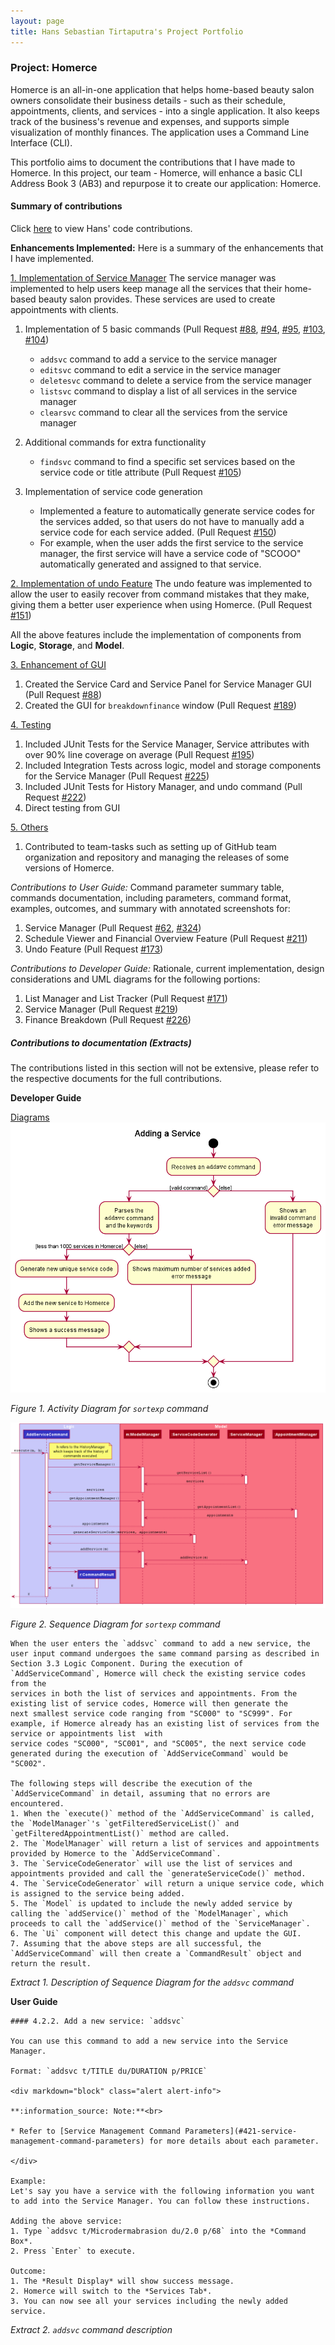 ```yaml
---
layout: page
title: Hans Sebastian Tirtaputra's Project Portfolio
---
```


### Project: Homerce
Homerce is an all-in-one application that helps home-based beauty salon owners consolidate their business details - 
such as their schedule, appointments, clients, and services - into a single application. It also keeps track of the business's
revenue and expenses, and supports simple visualization of monthly finances.
The application uses a Command Line Interface (CLI).

This portfolio aims to document the contributions that I have made to Homerce. In this project, our team - Homerce,
will enhance a basic CLI Address Book 3 (AB3) and repurpose it to create our application: Homerce.

#### Summary of contributions

Click [here](https://nus-cs2103-ay2021s1.github.io/tp-dashboard/#breakdown=true&search=&sort=groupTitle&sortWithin=title&since=2020-08-14&timeframe=commit&mergegroup=&groupSelect=groupByRepos&checkedFileTypes=docs~functional-code~test-code~other&tabOpen=true&tabType=authorship&tabAuthor=hansebastian&tabRepo=AY2021S1-CS2103T-W13-3%2Ftp%5Bmaster%5D&authorshipIsMergeGroup=false&authorshipFileTypes=docs~functional-code~test-code)
to view Hans' code contributions.

**Enhancements Implemented:**
Here is a summary of the enhancements that I have implemented.

<u>1. Implementation of Service Manager</u>
The service manager was implemented to help users keep manage all the services that their home-based beauty salon provides. These services are used to create appointments with clients.

1. Implementation of 5 basic commands (Pull Request [#88](https://github.com/AY2021S1-CS2103T-W13-3/tp/pull/88), [#94](https://github.com/AY2021S1-CS2103T-W13-3/tp/pull/94), [#95](https://github.com/AY2021S1-CS2103T-W13-3/tp/pull/95),
 [#103](https://github.com/AY2021S1-CS2103T-W13-3/tp/pull/103), [#104](https://github.com/AY2021S1-CS2103T-W13-3/tp/pull/104))
    * `addsvc` command to add a service to the service manager
    * `editsvc` command to edit a service in the service manager
    * `deletesvc` command to delete a service from the service manager
    * `listsvc` command to display a list of all services in the service manager
    * `clearsvc` command to clear all the services from the service manager

1. Additional commands for extra functionality
    * `findsvc` command to find a specific set services based on the service code or title attribute (Pull Request [#105](https://github.com/AY2021S1-CS2103T-W13-3/tp/pull/105))

1. Implementation of service code generation<br>
    * Implemented a feature to automatically generate service codes for the services added, so that users do not have to manually add a service code for
    each service added. (Pull Request [#150](https://github.com/AY2021S1-CS2103T-W13-3/tp/pull/150))
    * For example, when the user adds the first service to the service manager, the first service will have a service code of "SCOOO" automatically
    generated and assigned to that service.

<u>2. Implementation of undo Feature</u>
The undo feature was implemented to allow the user to easily recover from command mistakes that they make, giving them a better user experience when using Homerce. (Pull Request [#151](https://github.com/AY2021S1-CS2103T-W13-3/tp/pull/151))

All the above features include the implementation of components from __Logic__, __Storage__, and __Model__.

<u>3. Enhancement of GUI</u>
1. Created the Service Card and Service Panel for Service Manager GUI (Pull Request [#88](https://github.com/AY2021S1-CS2103T-W13-3/tp/pull/88))
1. Created the GUI for `breakdownfinance` window (Pull Request [#189](https://github.com/AY2021S1-CS2103T-W13-3/tp/pull/189))

<u>4. Testing</u>
1. Included JUnit Tests for the Service Manager, Service attributes with over 90% line coverage on average (Pull Request [#195](https://github.com/AY2021S1-CS2103T-W13-3/tp/pull/195))
1. Included Integration Tests across logic, model and storage components for the Service Manager (Pull Request [#225](https://github.com/AY2021S1-CS2103T-W13-3/tp/pull/225))
1. Included JUnit Tests for History Manager, and undo command (Pull Request [#222](https://github.com/AY2021S1-CS2103T-W13-3/tp/pull/222))
1. Direct testing from GUI

<u>5. Others</u>
1. Contributed to team-tasks such as setting up of GitHub team organization and repository and managing the releases of some versions of Homerce.

_Contributions to User Guide:_
Command parameter summary table, commands documentation, including parameters, command format, examples, outcomes, and summary with annotated screenshots for:
1. Service Manager (Pull Request [#62](https://github.com/AY2021S1-CS2103T-W13-3/tp/pull/62), [#324](https://github.com/AY2021S1-CS2103T-W13-3/tp/pull/324))
1. Schedule Viewer and Financial Overview Feature (Pull Request [#211](https://github.com/AY2021S1-CS2103T-W13-3/tp/pull/211))
1. Undo Feature (Pull Request [#173](https://github.com/AY2021S1-CS2103T-W13-3/tp/pull/173))

_Contributions to Developer Guide:_
Rationale, current implementation, design considerations and UML diagrams for the following portions:
1. List Manager and List Tracker (Pull Request [#171](https://github.com/AY2021S1-CS2103T-W13-3/tp/pull/171))
1. Service Manager (Pull Request [#219](https://github.com/AY2021S1-CS2103T-W13-3/tp/pull/219))
1. Finance Breakdown (Pull Request [#226](https://github.com/AY2021S1-CS2103T-W13-3/tp/pull/226))

##### Contributions to documentation (Extracts)
The contributions listed in this section will not be extensive, please refer to the respective documents for the full contributions.

**Developer Guide**

<u>Diagrams</u>
![Activity diagram for addsvc command](../images/service/AddServiceActivityDiagram.png)

_Figure 1. Activity Diagram for `sortexp` command_

![Sequence diagram for addsvc command](../images/service/AddServiceSequenceDiagram.png)

_Figure 2. Sequence Diagram for `sortexp` command_

```
When the user enters the `addsvc` command to add a new service, the user input command undergoes the same command parsing as described in 
Section 3.3 Logic Component. During the execution of `AddServiceCommand`, Homerce will check the existing service codes from the
services in both the list of services and appointments. From the existing list of service codes, Homerce will then generate the
next smallest service code ranging from "SC000" to "SC999". For example, if Homerce already has an existing list of services from the service or appointments list  with
service codes "SC000", "SC001", and "SC005", the next service code generated during the execution of `AddServiceCommand` would be
"SC002".

The following steps will describe the execution of the `AddServiceCommand` in detail, assuming that no errors are encountered.
1. When the `execute()` method of the `AddServiceCommand` is called, the `ModelManager`'s `getFilteredServiceList()` and `getFilteredAppointmentList()` method are called.
2. The `ModelManager` will return a list of services and appointments provided by Homerce to the `AddServiceCommand`.
3. The `ServiceCodeGenerator` will use the list of services and appointments provided and call the `generateServiceCode()` method.
4. The `ServiceCodeGenerator` will return a unique service code, which is assigned to the service being added.
5. The `Model` is updated to include the newly added service by calling the `addService()` method of the `ModelManager`, which proceeds to call the `addService()` method of the `ServiceManager`.
6. The `Ui` component will detect this change and update the GUI.
7. Assuming that the above steps are all successful, the `AddServiceCommand` will then create a `CommandResult` object and return the result.
```

_Extract 1. Description of Sequence Diagram for the `addsvc` command_

**User Guide**

```
#### 4.2.2. Add a new service: `addsvc`

You can use this command to add a new service into the Service Manager.

Format: `addsvc t/TITLE du/DURATION p/PRICE`

<div markdown="block" class="alert alert-info">

**:information_source: Note:**<br>
 
* Refer to [Service Management Command Parameters](#421-service-management-command-parameters) for more details about each parameter.

</div>

Example:
Let's say you have a service with the following information you want to add into the Service Manager. You can follow these instructions.

Adding the above service:
1. Type `addsvc t/Microdermabrasion du/2.0 p/68` into the *Command Box*.
2. Press `Enter` to execute.

Outcome:
1. The *Result Display* will show success message.
2. Homerce will switch to the *Services Tab*.
3. You can now see all your services including the newly added service.

```
_Extract 2. `addsvc` command description_
